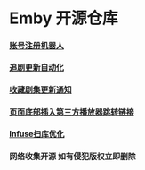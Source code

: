 #  Emby 开源仓库

#### [账号注册机器人](https://github.com/Solmonz/Sam-Emby/tree/main/create)



#### [追剧更新自动化](https://github.com/Solmonz/Sam-Emby/tree/main/tvshows/anime)



#### [收藏剧集更新通知](https://github.com/Solmonz/Sam-Emby/tree/main/favorite)



#### [页面底部插入第三方播放器跳转链接](https://github.com/Solmonz/Sam-Emby/tree/main/ExternalUrl)



#### [Infuse扫库优化](https://github.com/Solmonz/Sam-Emby/tree/main/Infuse)

#### 网络收集开源 如有侵犯版权立即删除

